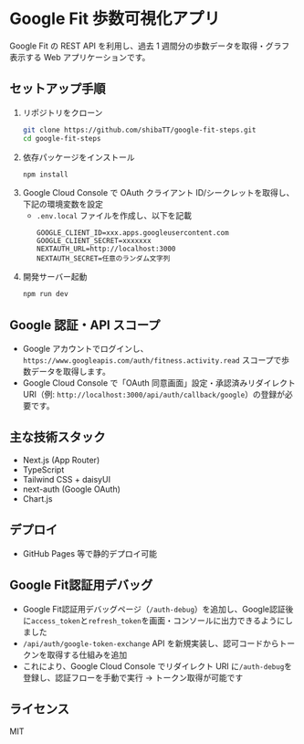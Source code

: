 # Google Fit 歩数可視化アプリ

Google Fit の REST API を利用し、過去 1 週間分の歩数データを取得・グラフ表示する Web アプリケーションです。

## セットアップ手順

1. リポジトリをクローン
    ```bash
    git clone https://github.com/shibaTT/google-fit-steps.git
    cd google-fit-steps
    ```
2. 依存パッケージをインストール
    ```bash
    npm install
    ```
3. Google Cloud Console で OAuth クライアント ID/シークレットを取得し、下記の環境変数を設定
    - `.env.local` ファイルを作成し、以下を記載
        ```env
        GOOGLE_CLIENT_ID=xxx.apps.googleusercontent.com
        GOOGLE_CLIENT_SECRET=xxxxxxx
        NEXTAUTH_URL=http://localhost:3000
        NEXTAUTH_SECRET=任意のランダム文字列
        ```
4. 開発サーバー起動
    ```bash
    npm run dev
    ```

## Google 認証・API スコープ

-   Google アカウントでログインし、`https://www.googleapis.com/auth/fitness.activity.read` スコープで歩数データを取得します。
-   Google Cloud Console で「OAuth 同意画面」設定・承認済みリダイレクト URI（例: `http://localhost:3000/api/auth/callback/google`）の登録が必要です。

## 主な技術スタック

-   Next.js (App Router)
-   TypeScript
-   Tailwind CSS + daisyUI
-   next-auth (Google OAuth)
-   Chart.js

## デプロイ

-   GitHub Pages 等で静的デプロイ可能

## Google Fit認証用デバッグ

-   Google Fit認証用デバッグページ（`/auth-debug`）を追加し、Google認証後に`access_token`と`refresh_token`を画面・コンソールに出力できるようにしました
-   `/api/auth/google-token-exchange` API を新規実装し、認可コードからトークンを取得する仕組みを追加
-   これにより、Google Cloud Console でリダイレクト URI に`/auth-debug`を登録し、認証フローを手動で実行 → トークン取得が可能です

## ライセンス

MIT
